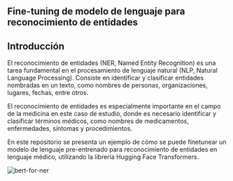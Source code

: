 ## Fine-tuning de modelo de lenguaje para reconocimiento de entidades

## Introducción

El reconocimiento de entidades (NER, Named Entity Recognition) es una tarea fundamental en el procesamiento de lenguaje natural (NLP, Natural Language Processing). Consiste en identificar y clasificar entidades nombradas en un texto, como nombres de personas, organizaciones, lugares, fechas, entre otros.

El reconocimiento de entidades es especialmente importante en el campo de la medicina en este caso de estudio, donde es necesario identificar y clasificar términos médicos, como nombres de medicamentos, enfermedades, síntomas y procedimientos.

En este repositorio se presenta un ejemplo de cómo se puede finetunear un modelo de lenguaje pre-entrenado para reconocimiento de entidades en lenguaje médico, utilizando la librería Hugging Face Transformers.

![bert-for-ner](https://github.com/Mariac-db/Meetup-finetuning/assets/70480328/54eb42eb-b1f2-4e77-aadd-b48d38a184db)



